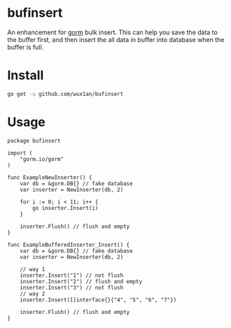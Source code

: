 # bufinsert

An enhancement for [gorm](https://github.com/go-gorm/gorm) bulk insert. This can help you save the data to the buffer
first, and then insert the all data in buffer into database when the buffer is full.

# Install

```bash
go get -u github.com/wux1an/bufinsert
```

# Usage

```golang
package bufinsert

import (
	"gorm.io/gorm"
)

func ExampleNewInserter() {
	var db = &gorm.DB{} // fake database
	var inserter = NewInserter(db, 2)

	for i := 0; i < 11; i++ {
		go inserter.Insert(i)
	}

	inserter.Flush() // flush and empty
}

func ExampleBufferedInserter_Insert() {
	var db = &gorm.DB{} // fake database
	var inserter = NewInserter(db, 2)

	// way 1
	inserter.Insert("1") // not flush
	inserter.Insert("2") // flush and empty
	inserter.Insert("3") // not flush
	// way 2
	inserter.Insert([]interface{}{"4", "5", "6", "7"})

	inserter.Flush() // flush and empty
}
```